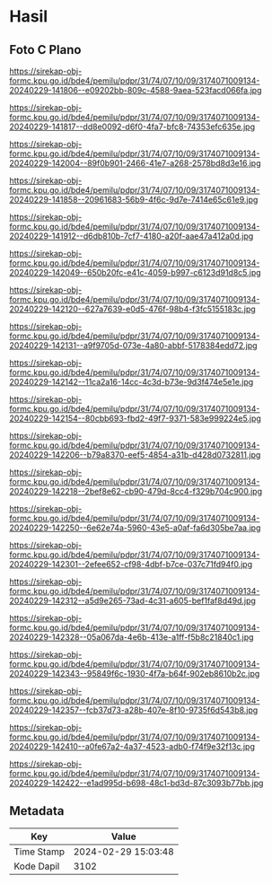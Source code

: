 # Hasil

## Foto C Plano

https://sirekap-obj-formc.kpu.go.id/bde4/pemilu/pdpr/31/74/07/10/09/3174071009134-20240229-141806--e09202bb-809c-4588-9aea-523facd066fa.jpg

https://sirekap-obj-formc.kpu.go.id/bde4/pemilu/pdpr/31/74/07/10/09/3174071009134-20240229-141817--dd8e0092-d6f0-4fa7-bfc8-74353efc635e.jpg

https://sirekap-obj-formc.kpu.go.id/bde4/pemilu/pdpr/31/74/07/10/09/3174071009134-20240229-142004--89f0b901-2466-41e7-a268-2578bd8d3e16.jpg

https://sirekap-obj-formc.kpu.go.id/bde4/pemilu/pdpr/31/74/07/10/09/3174071009134-20240229-141858--20961683-56b9-4f6c-9d7e-7414e65c61e9.jpg

https://sirekap-obj-formc.kpu.go.id/bde4/pemilu/pdpr/31/74/07/10/09/3174071009134-20240229-141912--d6db810b-7cf7-4180-a20f-aae47a412a0d.jpg

https://sirekap-obj-formc.kpu.go.id/bde4/pemilu/pdpr/31/74/07/10/09/3174071009134-20240229-142049--650b20fc-e41c-4059-b997-c6123d91d8c5.jpg

https://sirekap-obj-formc.kpu.go.id/bde4/pemilu/pdpr/31/74/07/10/09/3174071009134-20240229-142120--627a7639-e0d5-476f-98b4-f3fc5155183c.jpg

https://sirekap-obj-formc.kpu.go.id/bde4/pemilu/pdpr/31/74/07/10/09/3174071009134-20240229-142131--a9f9705d-073e-4a80-abbf-5178384edd72.jpg

https://sirekap-obj-formc.kpu.go.id/bde4/pemilu/pdpr/31/74/07/10/09/3174071009134-20240229-142142--11ca2a16-14cc-4c3d-b73e-9d3f474e5e1e.jpg

https://sirekap-obj-formc.kpu.go.id/bde4/pemilu/pdpr/31/74/07/10/09/3174071009134-20240229-142154--80cbb693-fbd2-49f7-9371-583e999224e5.jpg

https://sirekap-obj-formc.kpu.go.id/bde4/pemilu/pdpr/31/74/07/10/09/3174071009134-20240229-142206--b79a8370-eef5-4854-a31b-d428d0732811.jpg

https://sirekap-obj-formc.kpu.go.id/bde4/pemilu/pdpr/31/74/07/10/09/3174071009134-20240229-142218--2bef8e62-cb90-479d-8cc4-f329b704c900.jpg

https://sirekap-obj-formc.kpu.go.id/bde4/pemilu/pdpr/31/74/07/10/09/3174071009134-20240229-142250--6e62e74a-5960-43e5-a0af-fa6d305be7aa.jpg

https://sirekap-obj-formc.kpu.go.id/bde4/pemilu/pdpr/31/74/07/10/09/3174071009134-20240229-142301--2efee652-cf98-4dbf-b7ce-037c71fd94f0.jpg

https://sirekap-obj-formc.kpu.go.id/bde4/pemilu/pdpr/31/74/07/10/09/3174071009134-20240229-142312--a5d9e265-73ad-4c31-a605-bef1faf8d49d.jpg

https://sirekap-obj-formc.kpu.go.id/bde4/pemilu/pdpr/31/74/07/10/09/3174071009134-20240229-142328--05a067da-4e6b-413e-a1ff-f5b8c21840c1.jpg

https://sirekap-obj-formc.kpu.go.id/bde4/pemilu/pdpr/31/74/07/10/09/3174071009134-20240229-142343--95849f6c-1930-4f7a-b64f-902eb8610b2c.jpg

https://sirekap-obj-formc.kpu.go.id/bde4/pemilu/pdpr/31/74/07/10/09/3174071009134-20240229-142357--fcb37d73-a28b-407e-8f10-9735f6d543b8.jpg

https://sirekap-obj-formc.kpu.go.id/bde4/pemilu/pdpr/31/74/07/10/09/3174071009134-20240229-142410--a0fe67a2-4a37-4523-adb0-f74f9e32f13c.jpg

https://sirekap-obj-formc.kpu.go.id/bde4/pemilu/pdpr/31/74/07/10/09/3174071009134-20240229-142422--e1ad995d-b698-48c1-bd3d-87c3093b77bb.jpg


## Metadata

| Key        | Value               |
| ---------- | ------------------- |
| Time Stamp | 2024-02-29 15:03:48 |
| Kode Dapil | 3102                |



